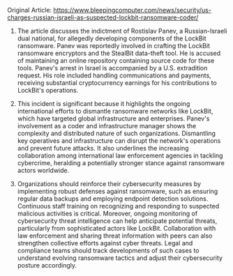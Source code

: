 Original Article: https://www.bleepingcomputer.com/news/security/us-charges-russian-israeli-as-suspected-lockbit-ransomware-coder/

1) The article discusses the indictment of Rostislav Panev, a Russian-Israeli dual national, for allegedly developing components of the LockBit ransomware. Panev was reportedly involved in crafting the LockBit ransomware encryptors and the StealBit data-theft tool. He is accused of maintaining an online repository containing source code for these tools. Panev's arrest in Israel is accompanied by a U.S. extradition request. His role included handling communications and payments, receiving substantial cryptocurrency earnings for his contributions to LockBit's operations.

2) This incident is significant because it highlights the ongoing international efforts to dismantle ransomware networks like LockBit, which have targeted global infrastructure and enterprises. Panev's involvement as a coder and infrastructure manager shows the complexity and distributed nature of such organizations. Dismantling key operatives and infrastructure can disrupt the network's operations and prevent future attacks. It also underlines the increasing collaboration among international law enforcement agencies in tackling cybercrime, heralding a potentially stronger stance against ransomware actors worldwide.

3) Organizations should reinforce their cybersecurity measures by implementing robust defenses against ransomware, such as ensuring regular data backups and employing endpoint detection solutions. Continuous staff training on recognizing and responding to suspected malicious activities is critical. Moreover, ongoing monitoring of cybersecurity threat intelligence can help anticipate potential threats, particularly from sophisticated actors like LockBit. Collaboration with law enforcement and sharing threat information with peers can also strengthen collective efforts against cyber threats. Legal and compliance teams should track developments of such cases to understand evolving ransomware tactics and adjust their cybersecurity posture accordingly.